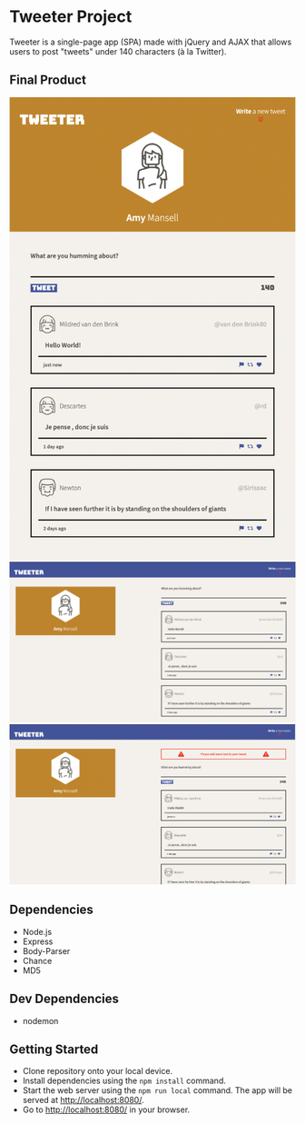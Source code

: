 # Tweeter Project

Tweeter is a single-page app (SPA) made with jQuery and AJAX that allows users to post "tweets" under 140 characters (à la Twitter).

## Final Product

!["Tweeter was created using 'Mobile First' design principles"](https://github.com/adam-kowalczuk/tweeter/blob/master/docs/mobile.png?raw=true)
!["A view of the app's desktop layout"](https://github.com/adam-kowalczuk/tweeter/blob/master/docs/desktop.png?raw=true)
!["You'll be greeted with an error if you're not tweeting properly"](https://github.com/adam-kowalczuk/tweeter/blob/master/docs/error_message.png?raw=true) 

## Dependencies

- Node.js
- Express
- Body-Parser
- Chance
- MD5

## Dev Dependencies

- nodemon

## Getting Started

- Clone repository onto your local device.
- Install dependencies using the `npm install` command.
- Start the web server using the `npm run local` command. The app will be served at <http://localhost:8080/>.
- Go to <http://localhost:8080/> in your browser.

